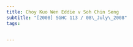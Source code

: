 ```yaml
---
title: Choy Kuo Wen Eddie v Soh Chin Seng 
subtitle: "[2008] SGHC 113 / 08\_July\_2008"
tags:


---
```


